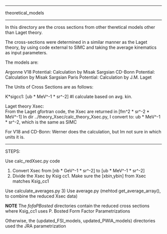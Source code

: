 *********************
 theoretical_models
*********************

In this directory are the cross sections from other theretical models other 
than Laget theory.

The cross-sections were determined in a similar manner as the Laget theory,
by using code external to SIMC and taking the average kinematics as input
parameters.

The models are:

Argonne V18 Potential: Calculation by Misak Sargsian
CD-Bonn Potential: Calculation by Misak Sargsian
Paris Potential: Calculation by J.M. Laget


The Units of Cross Sections are as follows:

K*sigcc1:  [ub * MeV^-1 * sr^-2]  #I calculate based on avg. kin.

Laget theory Xsec:  
From the Laget gfortran code, the Xsec are returned in [fm^2 * sr^-2 * MeV^-1] 
In dir ../theory_Xsec/calc_theory_Xsec.py, I convert to: ub * MeV^-1 * sr^-2, which is the same as SIMC

For V18 and CD-Bonn:
Werner does the calculation, but Im not sure in which units it is.

-----------------------

STEPS:

Use calc_redXsec.py code
1) Convert Xsec from [nb * GeV^-1 * sr^-2] to [ub * MeV^-1 * sr^-2]
2) Divide the Xsec by Ksig cc1.  Make sure the [xbin,ybin] from Xsec matches Ksig_cc1

Use calculate_averages.py
3) Use average.py (mehtod get_average_array(), to combine the reduced Xsec data)

**NOTE**
The *fofaPBosted* directories contain the reduced cross sections where Ksig_cc1 uses P. Bosted
Form Factor Parametrizations

Otherwise, the (updated_FSI_models, updated_PWIA_models) directories used the JRA parametrization


